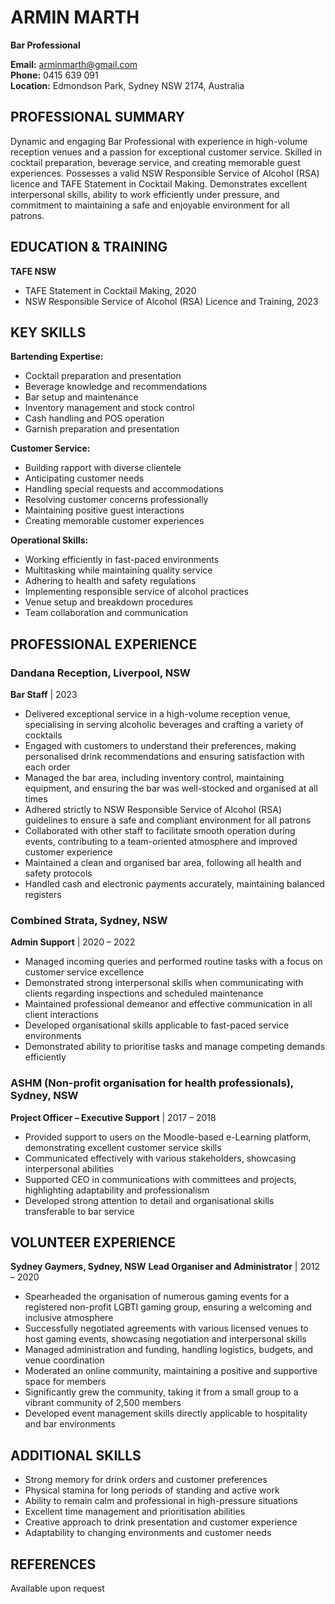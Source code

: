 # ARMIN MARTH
**Bar Professional**

**Email:** arminmarth@gmail.com  
**Phone:** 0415 639 091  
**Location:** Edmondson Park, Sydney NSW 2174, Australia  

## PROFESSIONAL SUMMARY
Dynamic and engaging Bar Professional with experience in high-volume reception venues and a passion for exceptional customer service. Skilled in cocktail preparation, beverage service, and creating memorable guest experiences. Possesses a valid NSW Responsible Service of Alcohol (RSA) licence and TAFE Statement in Cocktail Making. Demonstrates excellent interpersonal skills, ability to work efficiently under pressure, and commitment to maintaining a safe and enjoyable environment for all patrons.

## EDUCATION & TRAINING
**TAFE NSW**
- TAFE Statement in Cocktail Making, 2020
- NSW Responsible Service of Alcohol (RSA) Licence and Training, 2023

## KEY SKILLS
**Bartending Expertise:**
- Cocktail preparation and presentation
- Beverage knowledge and recommendations
- Bar setup and maintenance
- Inventory management and stock control
- Cash handling and POS operation
- Garnish preparation and presentation

**Customer Service:**
- Building rapport with diverse clientele
- Anticipating customer needs
- Handling special requests and accommodations
- Resolving customer concerns professionally
- Maintaining positive guest interactions
- Creating memorable customer experiences

**Operational Skills:**
- Working efficiently in fast-paced environments
- Multitasking while maintaining quality service
- Adhering to health and safety regulations
- Implementing responsible service of alcohol practices
- Venue setup and breakdown procedures
- Team collaboration and communication

## PROFESSIONAL EXPERIENCE

### Dandana Reception, Liverpool, NSW
**Bar Staff** | 2023
- Delivered exceptional service in a high-volume reception venue, specialising in serving alcoholic beverages and crafting a variety of cocktails
- Engaged with customers to understand their preferences, making personalised drink recommendations and ensuring satisfaction with each order
- Managed the bar area, including inventory control, maintaining equipment, and ensuring the bar was well-stocked and organised at all times
- Adhered strictly to NSW Responsible Service of Alcohol (RSA) guidelines to ensure a safe and compliant environment for all patrons
- Collaborated with other staff to facilitate smooth operation during events, contributing to a team-oriented atmosphere and improved customer experience
- Maintained a clean and organised bar area, following all health and safety protocols
- Handled cash and electronic payments accurately, maintaining balanced registers

### Combined Strata, Sydney, NSW
**Admin Support** | 2020 – 2022
- Managed incoming queries and performed routine tasks with a focus on customer service excellence
- Demonstrated strong interpersonal skills when communicating with clients regarding inspections and scheduled maintenance
- Maintained professional demeanor and effective communication in all client interactions
- Developed organisational skills applicable to fast-paced service environments
- Demonstrated ability to prioritise tasks and manage competing demands efficiently

### ASHM (Non-profit organisation for health professionals), Sydney, NSW
**Project Officer – Executive Support** | 2017 – 2018
- Provided support to users on the Moodle-based e-Learning platform, demonstrating excellent customer service skills
- Communicated effectively with various stakeholders, showcasing interpersonal abilities
- Supported CEO in communications with committees and projects, highlighting adaptability and professionalism
- Developed strong attention to detail and organisational skills transferable to bar service

## VOLUNTEER EXPERIENCE
**Sydney Gaymers, Sydney, NSW**
**Lead Organiser and Administrator** | 2012 – 2020
- Spearheaded the organisation of numerous gaming events for a registered non-profit LGBTI gaming group, ensuring a welcoming and inclusive atmosphere
- Successfully negotiated agreements with various licensed venues to host gaming events, showcasing negotiation and interpersonal skills
- Managed administration and funding, handling logistics, budgets, and venue coordination
- Moderated an online community, maintaining a positive and supportive space for members
- Significantly grew the community, taking it from a small group to a vibrant community of 2,500 members
- Developed event management skills directly applicable to hospitality and bar environments

## ADDITIONAL SKILLS
- Strong memory for drink orders and customer preferences
- Physical stamina for long periods of standing and active work
- Ability to remain calm and professional in high-pressure situations
- Excellent time management and prioritisation abilities
- Creative approach to drink presentation and customer experience
- Adaptability to changing environments and customer needs

## REFERENCES
Available upon request
